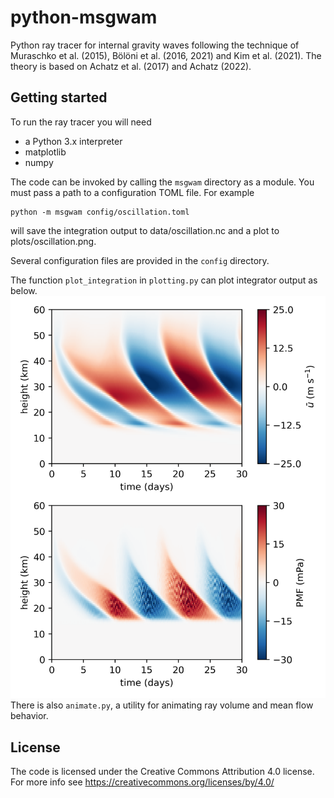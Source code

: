 # python-msgwam

Python ray tracer for internal gravity waves following the technique of Muraschko et al. (2015), Bölöni et al. (2016, 2021) and Kim et al. (2021). The theory is based on Achatz et al. (2017) and Achatz (2022).

## Getting started
To run the ray tracer you will need

- a Python 3.x interpreter
- matplotlib
- numpy

The code can be invoked by calling the `msgwam` directory as a module. You must pass a path to a configuration TOML file. For example
```
python -m msgwam config/oscillation.toml
```
will save the integration output to data/oscillation.nc and a plot to plots/oscillation.png.

Several configuration files are provided in the `config` directory.

The function `plot_integration` in `plotting.py` can plot integrator output as below.
![oscillation](oscillation.png)
There is also `animate.py`, a utility for animating ray volume and mean flow behavior.

## License
The code is licensed under the Creative Commons Attribution 4.0 license. For more info see
https://creativecommons.org/licenses/by/4.0/
